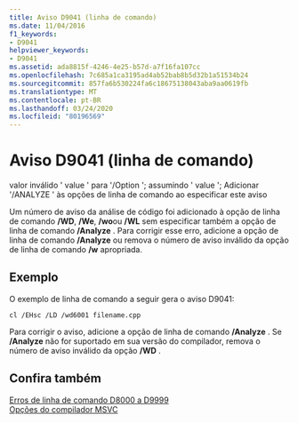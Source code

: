 ```yaml
---
title: Aviso D9041 (linha de comando)
ms.date: 11/04/2016
f1_keywords:
- D9041
helpviewer_keywords:
- D9041
ms.assetid: ada8815f-4246-4e25-b57d-a7f16fa107cc
ms.openlocfilehash: 7c685a1ca3195ad4ab52bab8b5d32b1a51534b24
ms.sourcegitcommit: 857fa6b530224fa6c18675138043aba9aa0619fb
ms.translationtype: MT
ms.contentlocale: pt-BR
ms.lasthandoff: 03/24/2020
ms.locfileid: "80196569"
---
```

# <a name="command-line-warning-d9041"></a>Aviso D9041 (linha de comando)

valor inválido ' value ' para '/Option '; assumindo ' value '; Adicionar '/ANALYZE ' às opções de linha de comando ao especificar este aviso

Um número de aviso da análise de código foi adicionado à opção de linha de comando **/WD**, **/We**, **/wo**ou **/WL** sem especificar também a opção de linha de comando **/Analyze** . Para corrigir esse erro, adicione a opção de linha de comando **/Analyze** ou remova o número de aviso inválido da opção de linha de comando **/w** apropriada.

## <a name="example"></a>Exemplo

O exemplo de linha de comando a seguir gera o aviso D9041:

```
cl /EHsc /LD /wd6001 filename.cpp
```

Para corrigir o aviso, adicione a opção de linha de comando **/Analyze** . Se **/Analyze** não for suportado em sua versão do compilador, remova o número de aviso inválido da opção **/WD** .

## <a name="see-also"></a>Confira também

[Erros de linha de comando D8000 a D9999](../../error-messages/tool-errors/command-line-errors-d8000-through-d9999.md)<br/>
[Opções do compilador MSVC](../../build/reference/compiler-options.md)
